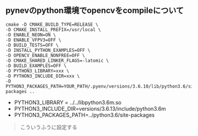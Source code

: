 ## pynevのpython環境でopencvをcompileについて

```
cmake -D CMAKE_BUILD_TYPE=RELEASE \
-D CMAKE_INSTALL_PREFIX=/usr/local \
-D ENABLE_NEON=ON \
-D ENABLE_VFPV3=OFF \
-D BUILD_TESTS=OFF \
-D INSTALL_PYTHON_EXAMPLES=OFF \
-D OPENCV_ENABLE_NONFREE=OFF \
-D CMAKE_SHARED_LINKER_FLAGS=-latomic \
-D BUILD_EXAMPLES=OFF \
-D PYTHON3_LIBRARY=xxx \
-D PYTHON3_INCLUDE_DIR=xxx \
-D PYTHON3_PACKAGES_PATH=YOUR_PATH/.pyenv/versions/3.6.10/lib/python3.6/site-packages ..

```

* PYTHON3_LIBRARY = ../../libpython3.6m.so 
* PYTHON3_INCLUDE_DIR=versions/3.6.13/include/python3.6m
* PYTHON3_PACKAGES_PATH=../python3.6/site-packages

>こういうふうに設定する

